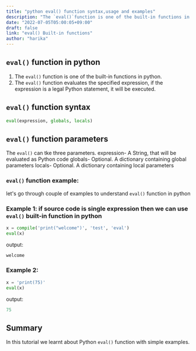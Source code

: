```yaml
---
title: "python eval() function syntax,usage and examples"
description: "The `eval()`function is one of the built-in functions in python"
date: "2022-07-05T05:00:05+09:00"
draft: false
link: "eval() Built-in functions"
author: "harika"
---
```


## `eval()` function in python

1. The `eval()` function is one of the built-in functions in python.
2. The `eval()` function evaluates the specified expression, if the expression is a legal Python statement, it will be executed.


## `eval()` function syntax

```python
eval(expression, globals, locals) 
```
## `eval()` function parameters

The `eval()` can tke three parameters.
expression- A String, that will be evaluated as Python code
globals- Optional. A dictionary containing global parameters
locals- Optional. A dictionary containing local parameters


###  `eval()` function example:

let's go through couple of examples to understand `eval()` function in python

### Example 1: if source code is single expression then we can use `eval()` built-in function in python

```python
x = compile('print("welcome")', 'test', 'eval')
eval(x) 
```
output:
```python
welcome
```
### Example 2:

```python
x = 'print(75)'
eval(x)
```
output:

```python
75
```
## Summary
In this tutorial we learnt about Python `eval()` function with simple examples.



